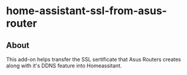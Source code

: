 # home-assistant-ssl-from-asus-router
## About
This add-on helps transfer the SSL sertificate that Asus Routers creates along with it's DDNS feature into Homeassitant.